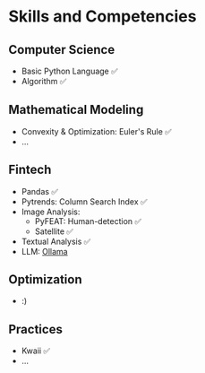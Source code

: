 # Skills and Competencies

## Computer Science
- Basic Python Language ✅
- Algorithm ✅

## Mathematical Modeling
- Convexity & Optimization: Euler's Rule ✅
- ...

## Fintech
- Pandas ✅
- Pytrends: Column Search Index ✅
- Image Analysis:
  - PyFEAT: Human-detection ✅
  - Satellite ✅
- Textual Analysis ✅
- LLM: [Ollama](https://github.com/ollama/ollama)


## Optimization
- :)

## Practices
- Kwaii ✅
- ...
